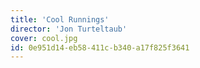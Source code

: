 ```yaml
---
title: 'Cool Runnings'
director: 'Jon Turteltaub'
cover: cool.jpg
id: 0e951d14-eb58-411c-b340-a17f825f3641
---
```

